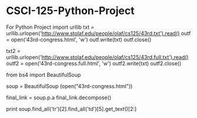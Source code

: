 # CSCI-125-Python-Project
For Python Project
import urllib
txt = urllib.urlopen('http://www.stolaf.edu/people/olaf/cs125/43rd.txt').read()
outf = open('43rd-congress.html', 'w')
outf.write(txt)
outf.close()

txt2 = urllib.urlopen('http://www.stolaf.edu/people/olaf/cs125/43rd.full.txt').read()
outf2 = open('43rd-congress.full.html', 'w')
outf2.write(txt)
outf2.close()

from bs4 import BeautifulSoup

soup = BeautifulSoup (open("43rd-congress.html"))

final_link = soup.p.a
final_link.decompose()

print soup.find_all('tr')[2].find_all('td')[5].get_text()[2:]
